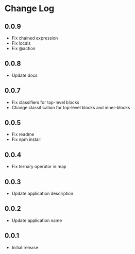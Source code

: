 # Change Log

## 0.0.9
- Fix chained expression
- Fix locals
- Fix @action

## 0.0.8
- Update docs

## 0.0.7
- Fix classifiers for top-level blocks
- Change classification for top-level blocks and inner-blocks

## 0.0.5
- Fix readme
- Fix npm install

## 0.0.4
- Fix ternary operator in map

## 0.0.3
- Update application description

## 0.0.2
- Update application name

## 0.0.1
- Initial release
